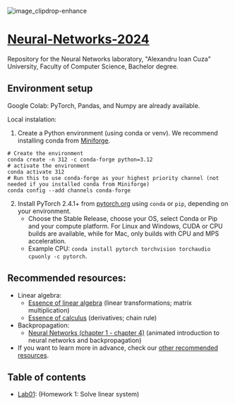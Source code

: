 ![image_clipdrop-enhance](https://github.com/Tensor-Reloaded/Advanced-Topics-in-Neural-Networks-Template-2023/assets/8055539/5965f7aa-34ad-4899-b2af-be3cc084cb96)

# [Neural-Networks-2024](https://sites.google.com/view/rbenchea/neural-networks)

Repository for the Neural Networks laboratory, "Alexandru Ioan Cuza" University, Faculty of Computer Science, Bachelor degree.

## Environment setup

Google Colab: PyTorch, Pandas, and Numpy are already available.  

Local instalation: 
1. Create a Python environment (using conda or venv). We recommend installing conda from [Miniforge](https://github.com/conda-forge/miniforge).
```
# Create the environment
conda create -n 312 -c conda-forge python=3.12
# activate the environment
conda activate 312
# Run this to use conda-forge as your highest priority channel (not needed if you installed conda from Miniforge)
conda config --add channels conda-forge
```
2. Install PyTorch 2.4.1+ from [pytorch.org](https://pytorch.org/get-started/locally/) using `conda` or `pip`, depending on your environment. 
    * Choose the Stable Release, choose your OS, select Conda or Pip and your compute platform. For Linux and Windows, CUDA or CPU builds are available, while for Mac, only builds with CPU and MPS acceleration.
    * Example CPU: ```conda install pytorch torchvision torchaudio cpuonly -c pytorch```.


## Recommended resources:

- Linear algebra:
   * [Essence of linear algebra](https://www.youtube.com/playlist?list=PLZHQObOWTQDPD3MizzM2xVFitgF8hE_ab) (linear transformations; matrix multiplication)
   * [Essence of calculus](https://www.youtube.com/playlist?list=PLZHQObOWTQDMsr9K-rj53DwVRMYO3t5Yr) (derivatives; chain rule)
- Backpropagation:
   * [Neural Networks (chapter 1 - chapter 4)](https://www.youtube.com/playlist?list=PLZHQObOWTQDNU6R1_67000Dx_ZCJB-3pi) (animated introduction to neural networks and backpropagation)
- If you want to learn more in advance, check our [other recommended resources](https://github.com/Tensor-Reloaded/Advanced-Topics-in-Neural-Networks-Template-2024/blob/main/Resources.md).

## Table of contents

* [Lab01](./Lab01):  (Homework 1: Solve linear system)


